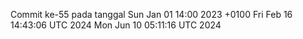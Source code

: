 Commit ke-55 pada tanggal Sun Jan 01 14:00 2023 +0100
Fri Feb 16 14:43:06 UTC 2024
Mon Jun 10 05:11:16 UTC 2024
